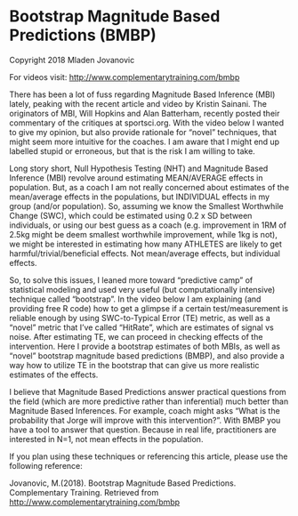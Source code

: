 # Bootstrap Magnitude Based Predictions (BMBP)
Copyright 2018 Mladen Jovanovic

For videos visit: http://www.complementarytraining.com/bmbp

There has been a lot of fuss regarding Magnitude Based Inference (MBI) lately, peaking with the recent article and video by Kristin Sainani. The originators of MBI, Will Hopkins and Alan Batterham, recently posted their commentary of the critiques at sportsci.org. With the video below I wanted to give my opinion, but also provide rationale for “novel” techniques, that might seem more intuitive for the coaches. I am aware that I might end up labelled stupid or erroneous, but that is the risk I am willing to take.

Long story short, Null Hypothesis Testing (NHT) and Magnitude Based Inference (MBI) revolve around estimating MEAN/AVERAGE effects in population. But, as a coach I am not really concerned about estimates of the mean/average effects in the populations, but INDIVIDUAL effects in my group (and/or population). So, assuming we know the Smallest Worthwhile Change (SWC), which could be estimated using 0.2 x SD between individuals, or using our best guess as a coach (e.g. improvement in 1RM of 2.5kg might be deem smallest worthwhile improvement, while 1kg is not), we might be interested in estimating how many ATHLETES are likely to get harmful/trivial/beneficial effects. Not mean/average effects, but individual effects.

So, to solve this issues, I leaned more toward “predictive camp” of statistical modeling and used very useful (but computationally intensive) technique called “bootstrap”. In the video below I am explaining (and providing free R code) how to get a glimpse if a certain test/measurement is reliable enough by using SWC-to-Typical Error (TE) metric, as well as a “novel” metric that I’ve called “HitRate”, which are estimates of signal vs noise. After estimating TE, we can proceed in checking effects of the intervention. Here I provide a bootstrap estimates of both MBIs, as well as “novel” bootstrap magnitude based predictions (BMBP), and also provide a way how to utilize TE in the bootstrap that can give us more realistic estimates of the effects.

I believe that Magnitude Based Predictions answer practical questions from the field (which are more predictive rather than inferential) much better than Magnitude Based Inferences. For example, coach might asks “What is the probability that Jorge will improve with this intervention?”. With BMBP you have a tool to answer that question. Because in real life, practitioners are interested in N=1, not mean effects in the population.

If you plan using these techniques or referencing this article, please use the following reference:

Jovanovic, M.(2018). Bootstrap Magnitude Based Predictions. Complementary Training. Retrieved from http://www.complementarytraining.com/bmbp
